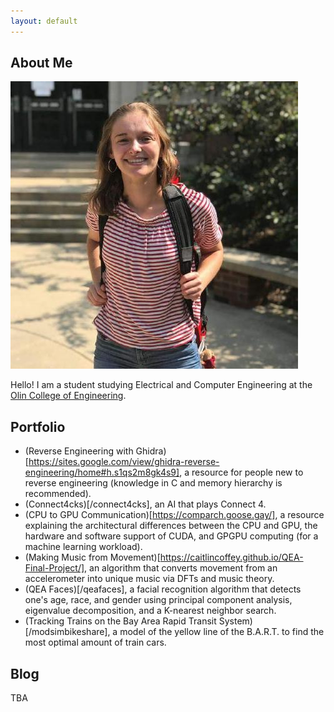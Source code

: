 ```yaml
---
layout: default
---
```


## About Me

<img class="profile-picture" src="profile.jpg">

Hello! I am a student studying Electrical and Computer Engineering at the <a href="https://olin.edu">Olin College of Engineering</a>.

## Portfolio

- (Reverse Engineering with Ghidra)[https://sites.google.com/view/ghidra-reverse-engineering/home#h.s1qs2m8gk4s9], a resource for people new to reverse engineering (knowledge in C and memory hierarchy is recommended).
- (Connect4cks)[/connect4cks], an AI that plays Connect 4. 
- (CPU to GPU Communication)[https://comparch.goose.gay/], a resource explaining the architectural differences between the CPU and GPU, the hardware and software support of CUDA, and GPGPU computing (for a machine learning workload). 
- (Making Music from Movement)[https://caitlincoffey.github.io/QEA-Final-Project/], an algorithm that converts movement from an accelerometer into unique music via DFTs and music theory.
- (QEA Faces)[/qeafaces], a facial recognition algorithm that detects one's age, race, and gender using principal component analysis, eigenvalue decomposition, and a K-nearest neighbor search. 
- (Tracking Trains on the Bay Area Rapid Transit System)[/modsimbikeshare], a model of the yellow line of the B.A.R.T. to find the most optimal amount of train cars. 

## Blog

TBA
